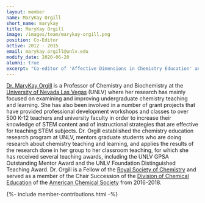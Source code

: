 ```yaml
---
layout: member
name: MaryKay Orgill
short_name: marykay
title: MaryKay Orgill
image: /images/team/marykay-orgill.png
position: Co-Editor
active: 2012 - 2015
email: marykay.orgill@unlv.edu
modify_date: 2020-06-20  
alumni: true
excerpt: "Co-editor of 'Affective Dimensions in Chemistry Education' and a Professor of Chemistry at UNLV, her research focuses on enhancing chemistry instruction and providing professional development for K-12 educators."
---
```


[Dr. MaryKay Orgill](https://www.unlv.edu/people/marykay-orgill) is a Professor of Chemistry and Biochemistry at the [University of Nevada Las Vegas](https://www.unlv.edu) (UNLV) where her research has mainly focused on examining and improving undergraduate chemistry teaching and learning. She has also been involved in a number of grant projects that have provided professional development workshops and classes to over 500 K-12 teachers and university faculty in order to increase their knowledge of STEM content and of instructional strategies that are effective for teaching STEM subjects. Dr. Orgill established the chemistry education research program at UNLV, mentors graduate students who are doing research about chemistry teaching and learning, and applies the results of the research done in her group to her classroom teaching, for which she has received several teaching awards, including the UNLV GPSA Outstanding Mentor Award and the UNLV Foundation Distinguished Teaching Award. Dr. Orgill is a Fellow of the [Royal Society of Chemistry](http://www.rsc.org/) and served as a member of the Chair Succession of the [Division of Chemical Education](http://www.divched.org) of the [American Chemical Society](https://www.acs.org/content/acs/en.html) from 2016-2018.

{%- include member-contributions.html -%}